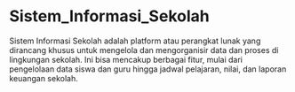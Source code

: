 # Sistem_Informasi_Sekolah
Sistem Informasi Sekolah adalah platform atau perangkat lunak yang dirancang khusus untuk mengelola dan mengorganisir data dan proses di lingkungan sekolah. Ini bisa mencakup berbagai fitur, mulai dari pengelolaan data siswa dan guru hingga jadwal pelajaran, nilai, dan laporan keuangan sekolah.

